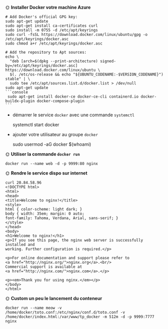 🌞 **Installer Docker votre machine Azure**

	# Add Docker's official GPG key:
	sudo apt-get update
	sudo apt-get install ca-certificates curl
	sudo install -m 0755 -d /etc/apt/keyrings
	sudo curl -fsSL https://download.docker.com/linux/ubuntu/gpg -o /etc/apt/keyrings/docker.asc
	sudo chmod a+r /etc/apt/keyrings/docker.asc
	
	# Add the repository to Apt sources:
	echo \
	  "deb [arch=$(dpkg --print-architecture) signed-by=/etc/apt/keyrings/docker.asc] https://download.docker.com/linux/ubuntu \
	  $(. /etc/os-release && echo "${UBUNTU_CODENAME:-$VERSION_CODENAME}") stable" | \
	  sudo tee /etc/apt/sources.list.d/docker.list > /dev/null
	sudo apt-get update
	```console
	 sudo apt-get install docker-ce docker-ce-cli containerd.io docker-buildx-plugin docker-compose-plugin
	```
	
- démarrer le service `docker` avec une commande `systemctl`

	systemctl start docker

- ajouter votre utilisateur au groupe `docker`

	sudo usermod -aG docker $(whoami)

🌞 **Utiliser la commande `docker run`**

	docker run --name web -d -p 9999:80 nginx

🌞 **Rendre le service dispo sur internet**

	curl 20.84.58.96
	<!DOCTYPE html>
	<html>
	<head>
	<title>Welcome to nginx!</title>
	<style>
	html { color-scheme: light dark; }
	body { width: 35em; margin: 0 auto;
	font-family: Tahoma, Verdana, Arial, sans-serif; }
	</style>
	</head>
	<body>
	<h1>Welcome to nginx!</h1>
	<p>If you see this page, the nginx web server is successfully installed and
	working. Further configuration is required.</p>
	
	<p>For online documentation and support please refer to
	<a href="http://nginx.org/">nginx.org</a>.<br/>
	Commercial support is available at
	<a href="http://nginx.com/">nginx.com</a>.</p>
	
	<p><em>Thank you for using nginx.</em></p>
	</body>
	</html>

🌞 **Custom un peu le lancement du conteneur**

	docker run --name meow -v /home/docker/toto.conf:/etc/nginx/conf.d/toto.conf -v /home/docker/index.html:/var/www/tp_docker -m 512m -d -p 9999:7777 nginx